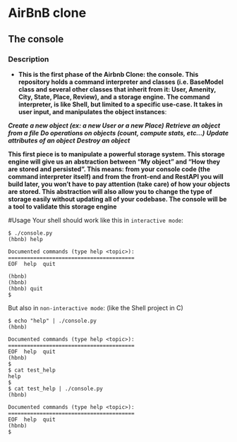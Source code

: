 # AirBnB clone

## The console

### Description

* **This is the first phase of the Airbnb Clone: the console. This repository holds a command interpreter and classes (i.e. BaseModel class and several other classes that inherit from it: User, Amenity, City, State, Place, Review), and a storage engine. The command interpreter, is like Shell, but limited to a specific use-case. It takes in user input, and manipulates the object instances**:

***Create a new object (ex: a new User or a new Place)***
***Retrieve an object from a file***
***Do operations on objects (count, compute stats, etc…)***
***Update attributes of an object***
***Destroy an object***

**This first piece is to manipulate a powerful storage system. This storage engine will give us an abstraction between “My object” and “How they are stored and persisted”. This means: from your console code (the command interpreter itself) and from the front-end and RestAPI you will build later, you won’t have to pay attention (take care) of how your objects are stored. This abstraction will also allow you to change the type of storage easily without updating all of your codebase. The console will be a tool to validate this storage engine**


#Usage
Your shell should work like this in `interactive mode`:

```
$ ./console.py
(hbnb) help

Documented commands (type help <topic>):
========================================
EOF  help  quit

(hbnb) 
(hbnb) 
(hbnb) quit
$
```

But also in `non-interactive mode`: (like the Shell project in C)

```
$ echo "help" | ./console.py
(hbnb)

Documented commands (type help <topic>):
========================================
EOF  help  quit
(hbnb) 
$
$ cat test_help
help
$
$ cat test_help | ./console.py
(hbnb)

Documented commands (type help <topic>):
========================================
EOF  help  quit
(hbnb) 
$
```
